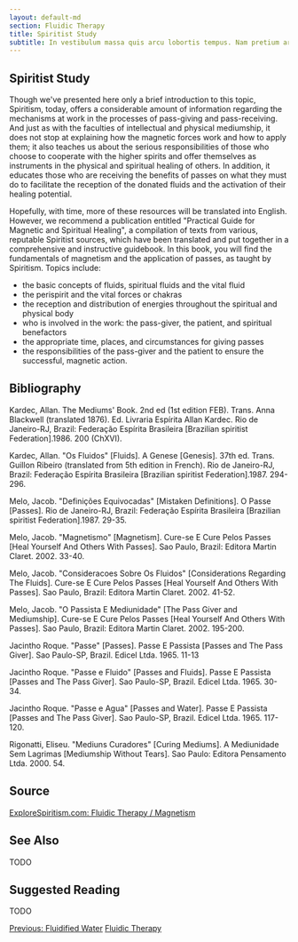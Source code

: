 ```yaml
---
layout: default-md
section: Fluidic Therapy
title: Spiritist Study
subtitle: In vestibulum massa quis arcu lobortis tempus. Nam pretium arcu in odio vulputate luctus.
---
```


## Spiritist Study
Though we've presented here only a brief introduction to this topic, Spiritism, today, offers a considerable amount of information regarding the mechanisms at work in the processes of pass-giving and pass-receiving.  And just as with the faculties of intellectual and physical mediumship, it does not stop at explaining how the magnetic forces work and how to apply them; it also teaches us about the serious responsibilities of those who choose to cooperate with the higher spirits and offer themselves as instruments in the physical and spiritual healing of others.  In addition, it educates those who are receiving the benefits of passes on what they must do to facilitate the reception of the donated fluids and the activation of their healing potential.

Hopefully, with time, more of these resources will be translated into English.  However, we recommend a publication entitled "Practical Guide for Magnetic and Spiritual Healing", a compilation of texts from various, reputable Spiritist sources, which have been translated and put together in a comprehensive and  instructive guidebook. In this book, you will find the fundamentals of magnetism and the application of passes, as taught by Spiritism.  Topics include:
- the basic concepts of fluids, spiritual fluids and the vital fluid
- the perispirit and the vital forces or chakras
- the reception and distribution of energies throughout the spiritual and physical body
- who is involved in the work: the pass-giver, the patient, and spiritual benefactors
- the appropriate time, places, and circumstances for giving passes
- the responsibilities of the pass-giver and the patient to ensure the successful, magnetic action.
	
    

    
## Bibliography
Kardec, Allan. The Mediums' Book. 2nd ed (1st edition FEB). Trans. Anna Blackwell (translated 1876). Ed. Livraria Espírita Allan Kardec. Rio de Janeiro-RJ, Brazil: Federação Espírita Brasileira [Brazilian spiritist Federation].1986. 200 (ChXVI).

Kardec, Allan. "Os Fluidos" [Fluids]. A Genese [Genesis]. 37th ed. Trans. Guillon Ribeiro (translated from 5th edition in French). Rio de Janeiro-RJ, Brazil: Federação Espírita Brasileira [Brazilian spiritist Federation].1987. 294-296.

Melo, Jacob. "Definições Equivocadas" [Mistaken Definitions]. O Passe [Passes]. Rio de Janeiro-RJ, Brazil: Federação Espírita Brasileira [Brazilian spiritist Federation].1987. 29-35. 

Melo, Jacob. "Magnetismo" [Magnetism]. Cure-se E Cure Pelos Passes [Heal Yourself And Others With Passes]. Sao Paulo, Brazil: Editora Martin Claret. 2002. 33-40.

Melo, Jacob. "Consideracoes Sobre Os Fluidos" [Considerations Regarding The Fluids]. Cure-se E Cure Pelos Passes [Heal Yourself And Others With Passes]. Sao Paulo, Brazil: Editora Martin Claret. 2002. 41-52.

Melo, Jacob. "O Passista E Mediunidade" [The Pass Giver and Mediumship]. Cure-se E Cure Pelos Passes [Heal Yourself And Others With Passes]. Sao Paulo, Brazil: Editora Martin Claret. 2002. 195-200.

Jacintho Roque. "Passe" [Passes]. Passe E Passista [Passes and The Pass Giver]. Sao Paulo-SP, Brazil. Edicel Ltda. 1965. 11-13

Jacintho Roque. "Passe e Fluido" [Passes and Fluids]. Passe E Passista [Passes and The Pass Giver]. Sao Paulo-SP, Brazil. Edicel Ltda. 1965. 30-34.

Jacintho Roque. "Passe e Agua" [Passes and Water]. Passe E Passista [Passes and The Pass Giver]. Sao Paulo-SP, Brazil. Edicel Ltda. 1965. 117-120.

Rigonatti, Eliseu. "Mediuns Curadores" [Curing Mediums]. A Mediunidade Sem Lagrimas [Mediumship Without Tears]. Sao Paulo: Editora Pensamento Ltda. 2000. 54. 


## Source
[ExploreSpiritism.com: Fluidic Therapy / Magnetism](//www.explorespiritism.com/Science_Fluidic%20Therapy_Definition.htm)


## See Also
TODO


## Suggested Reading
TODO



<a href="fluidified-water" class="button">Previous: Fluidified Water</a>
<a href="./" class="button special">Fluidic Therapy</a>
